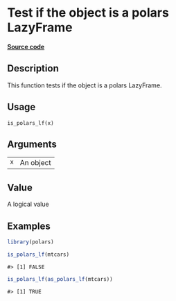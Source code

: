 

# Test if the object is a polars LazyFrame

[**Source code**](https://github.com/pola-rs/r-polars/tree/741f9cd2614b3302a4d033bcae447425e1b91191/R/is_polars.R#L25)

## Description

This function tests if the object is a polars LazyFrame.

## Usage

<pre><code class='language-R'>is_polars_lf(x)
</code></pre>

## Arguments

<table>
<tr>
<td style="white-space: nowrap; font-family: monospace; vertical-align: top">
<code id="is_polars_lf_:_x">x</code>
</td>
<td>
An object
</td>
</tr>
</table>

## Value

A logical value

## Examples

``` r
library(polars)

is_polars_lf(mtcars)
```

    #> [1] FALSE

``` r
is_polars_lf(as_polars_lf(mtcars))
```

    #> [1] TRUE

